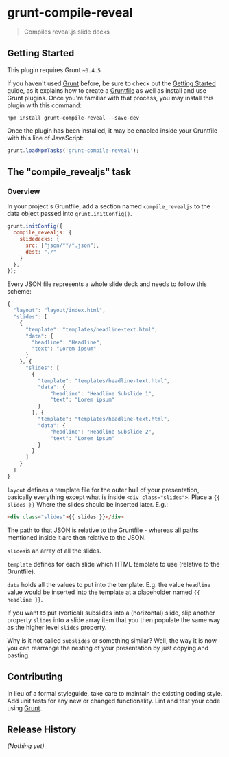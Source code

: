 # grunt-compile-reveal

> Compiles reveal.js slide decks

## Getting Started
This plugin requires Grunt `~0.4.5`

If you haven't used [Grunt](http://gruntjs.com/) before, be sure to check out the [Getting Started](http://gruntjs.com/getting-started) guide, as it explains how to create a [Gruntfile](http://gruntjs.com/sample-gruntfile) as well as install and use Grunt plugins. Once you're familiar with that process, you may install this plugin with this command:

```shell
npm install grunt-compile-reveal --save-dev
```

Once the plugin has been installed, it may be enabled inside your Gruntfile with this line of JavaScript:

```js
grunt.loadNpmTasks('grunt-compile-reveal');
```

## The "compile_revealjs" task

### Overview
In your project's Gruntfile, add a section named `compile_revealjs` to the data object passed into `grunt.initConfig()`.

```js
grunt.initConfig({
  compile_revealjs: {
    slidedecks: {
      src: ["json/**/*.json"],
      dest: "./"
    }
  },
});
```

Every JSON file represents a whole slide deck and needs to follow this scheme:

```js
{
  "layout": "layout/index.html",
  "slides": [
    {
      "template": "templates/headline-text.html",
      "data": {
        "headline": "Headline",
        "text": "Lorem ipsum"
      }
    }, {
      "slides": [
        {
          "template": "templates/headline-text.html",
          "data": {
              "headline": "Headline Subslide 1",
              "text": "Lorem ipsum"
          }
        }, {
          "template": "templates/headline-text.html",
          "data": {
              "headline": "Headline Subslide 2",
              "text": "Lorem ipsum"
          }
        }
      ]
    }
  ]
}
```

```layout``` defines a template file for the outer hull of your presentation, basically everything except what is inside ```<div class="slides">```. Place a ```{{ slides }}``` Where the slides should be inserted later. E.g.:

 ```html
 <div class="slides">{{ slides }}</div>
 ```

The path to that JSON is relative to the Gruntfile - whereas all paths mentioned inside it are then relative to the JSON.

```slides```is an array of all the slides.

```template``` defines for each slide which HTML template to use (relative to the Gruntfile).

```data``` holds all the values to put into the template. E.g. the value ```headline``` value would be inserted into the template at a placeholder named ```{{ headline }}```.

If you want to put (vertical) subslides into a (horizontal) slide, slip another property ```slides``` into a slide array item that you then populate the same way as the higher level ```slides``` property.

Why is it not called ```subslides``` or something similar? Well, the way it is now you can rearrange the nesting of your presentation by just copying and pasting.

## Contributing
In lieu of a formal styleguide, take care to maintain the existing coding style. Add unit tests for any new or changed functionality. Lint and test your code using [Grunt](http://gruntjs.com/).

## Release History
_(Nothing yet)_
